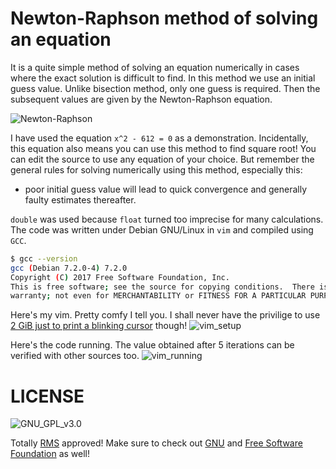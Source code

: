 # Newton-Raphson method of solving an equation 

It is a quite simple method of solving an equation numerically in cases where the exact solution is difficult to find. In this method we use an initial guess value. Unlike bisection method, only one guess is required. Then the subsequent values are given by the Newton-Raphson equation. 

![Newton-Raphson](https://wikimedia.org/api/rest_v1/media/math/render/svg/710c11b9ec4568d1cfff49b7c7d41e0a7829a736)

I have used the equation  `x^2 - 612 = 0` as a demonstration. Incidentally, this equation also means you can use this method to find square root! You can edit the source to use any equation of your choice. But remember the general rules for solving numerically using this method, especially this:
  - poor initial guess value will lead to quick convergence and generally faulty estimates thereafter.

`double` was used because `float` turned too imprecise for many calculations.
The code was written under Debian GNU/Linux in `vim` and compiled using `GCC`.
``` sh
$ gcc --version
gcc (Debian 7.2.0-4) 7.2.0
Copyright (C) 2017 Free Software Foundation, Inc.
This is free software; see the source for copying conditions.  There is NO
warranty; not even for MERCHANTABILITY or FITNESS FOR A PARTICULAR PURPOSE.
```
Here's my vim. Pretty comfy I tell you. I shall never have the privilige to use [2 GiB just to print a blinking cursor](https://github.com/Microsoft/vscode/issues/22900)  though!
![vim_setup](https://imgoat.com/uploads/c8349cc726/44815.png)


Here's the code running. The value obtained after 5 iterations can be verified with other sources too.
![vim_running](https://imgoat.com/uploads/c8349cc726/44814.png)


# LICENSE
![GNU_GPL_v3.0](https://www.gnu.org/graphics/gplv3-127x51.png)


Totally [RMS](https://stallman.org/) approved!
Make sure to check out [GNU](https://www.gnu.org) and [Free Software Foundation](https://www.fsf.org) as well!
